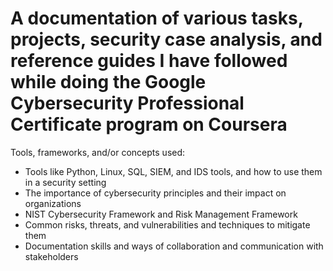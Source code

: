 # A documentation of various tasks, projects, security case analysis, and reference guides I have followed while doing the Google Cybersecurity Professional Certificate program on Coursera

Tools, frameworks, and/or concepts used:
- Tools like Python, Linux, SQL, SIEM, and IDS tools, and how to use them in a security setting
- The importance of cybersecurity principles and their impact on organizations
- NIST Cybersecurity Framework and Risk Management Framework
- Common risks, threats, and vulnerabilities and techniques to mitigate them
- Documentation skills and ways of collaboration and communication with stakeholders
